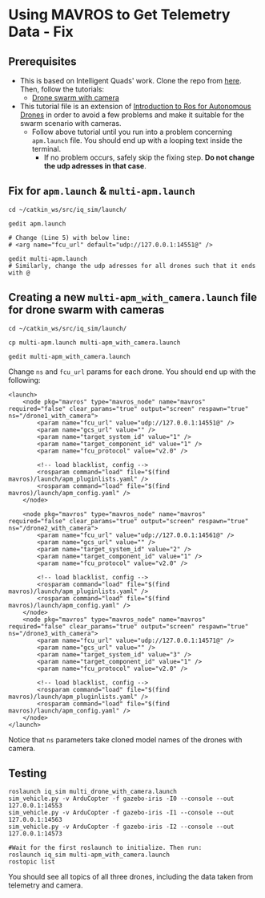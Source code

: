 # Using MAVROS to Get Telemetry Data - Fix

## Prerequisites
* This is based on Intelligent Quads' work. Clone the repo from [here](https://github.com/Intelligent-Quads/iq_tutorials). Then, follow the tutorials:
  * [Drone swarm with camera](https://github.com/3b83/siha_sim/blob/main/swarm_with_cam.md)
* This tutorial file is an extension of [Introduction to Ros for Autonomous Drones](https://github.com/Intelligent-Quads/iq_tutorials/blob/master/docs/ros_intro.md) in order to avoid a few problems and make it suitable for the swarm scenario with cameras.
  * Follow above tutorial until you run into a problem concerning ```apm.launch``` file. You should end up with a looping text inside the terminal.
    * If no problem occurs, safely skip the fixing step. **Do not change the udp adresses in that case**. 
## Fix for ```apm.launch``` & ```multi-apm.launch```
```
cd ~/catkin_ws/src/iq_sim/launch/

gedit apm.launch

# Change (Line 5) with below line:
# <arg name="fcu_url" default="udp://127.0.0.1:14551@" />

gedit multi-apm.launch
# Similarly, change the udp adresses for all drones such that it ends with @
```
## Creating a new ```multi-apm_with_camera.launch``` file for drone swarm with cameras
```
cd ~/catkin_ws/src/iq_sim/launch/

cp multi-apm.launch multi-apm_with_camera.launch

gedit multi-apm_with_camera.launch
```
Change ```ns``` and ```fcu_url``` params for each drone. You should end up with the following:
```
<launch>
	<node pkg="mavros" type="mavros_node" name="mavros" required="false" clear_params="true" output="screen" respawn="true" ns="/drone1_with_camera">
		<param name="fcu_url" value="udp://127.0.0.1:14551@" />
		<param name="gcs_url" value="" />
		<param name="target_system_id" value="1" />
		<param name="target_component_id" value="1" />
		<param name="fcu_protocol" value="v2.0" />

		<!-- load blacklist, config -->
		<rosparam command="load" file="$(find mavros)/launch/apm_pluginlists.yaml" />
		<rosparam command="load" file="$(find mavros)/launch/apm_config.yaml" />
	</node>

	<node pkg="mavros" type="mavros_node" name="mavros" required="false" clear_params="true" output="screen" respawn="true" ns="/drone2_with_camera">
		<param name="fcu_url" value="udp://127.0.0.1:14561@" />
		<param name="gcs_url" value="" />
		<param name="target_system_id" value="2" />
		<param name="target_component_id" value="1" />
		<param name="fcu_protocol" value="v2.0" />

		<!-- load blacklist, config -->
		<rosparam command="load" file="$(find mavros)/launch/apm_pluginlists.yaml" />
		<rosparam command="load" file="$(find mavros)/launch/apm_config.yaml" />
	</node>
	<node pkg="mavros" type="mavros_node" name="mavros" required="false" clear_params="true" output="screen" respawn="true" ns="/drone3_with_camera">
		<param name="fcu_url" value="udp://127.0.0.1:14571@" />
		<param name="gcs_url" value="" />
		<param name="target_system_id" value="3" />
		<param name="target_component_id" value="1" />
		<param name="fcu_protocol" value="v2.0" />

		<!-- load blacklist, config -->
		<rosparam command="load" file="$(find mavros)/launch/apm_pluginlists.yaml" />
		<rosparam command="load" file="$(find mavros)/launch/apm_config.yaml" />
	</node>
</launch>
```
Notice that ```ns``` parameters take cloned model names of the drones with camera.

## Testing
```
roslaunch iq_sim multi_drone_with_camera.launch
sim_vehicle.py -v ArduCopter -f gazebo-iris -I0 --console --out 127.0.0.1:14553
sim_vehicle.py -v ArduCopter -f gazebo-iris -I1 --console --out 127.0.0.1:14563
sim_vehicle.py -v ArduCopter -f gazebo-iris -I2 --console --out 127.0.0.1:14573

#Wait for the first roslaunch to initialize. Then run:
roslaunch iq_sim multi-apm_with_camera.launch
rostopic list
```
You should see all topics of all three drones, including the data taken from telemetry and camera. 
